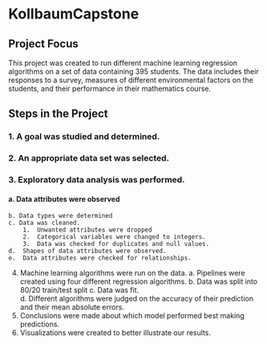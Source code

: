 # KollbaumCapstone
## Project Focus

This project was created to run different machine learning regression algorithms on a set of data containing 395 students.  The data includes their responses to a survey, measures of different environmental factors on the students, and their performance in their mathematics course.  

## Steps in the Project
### 1.  A goal was studied and determined.
### 2.  An appropriate data set was selected.
### 3.  Exploratory data analysis was performed.
####    a. Data attributes were observed
    b. Data types were determined
    c. Data was cleaned.
        1.  Unwanted attributes were dropped
        2.  Categorical variables were changed to integers.
        3.  Data was checked for duplicates and null values.
    d.  Shapes of data attributes were observed.
    e.  Data attributes were checked for relationships.
4. Machine learning algorithms were run on the data.
    a.  Pipelines were created using four different regression algorithms.
    b.  Data was split into 80/20 train/test split
    c.  Data was fit.  
    d.  Different algorithms were judged on the accuracy of their prediction and their mean absolute errors.
5.  Conclusions were made about which model performed best making predictions.
6.  Visualizations were created to better illustrate our results.  




